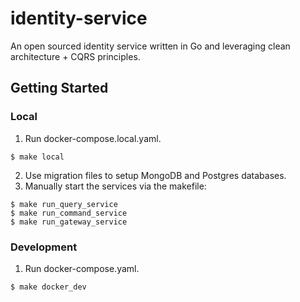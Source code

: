 # identity-service
An open sourced identity service written in Go and leveraging clean architecture + CQRS principles.

## Getting Started
### Local
1. Run docker-compose.local.yaml.
```shell
$ make local
```
2. Use migration files to setup MongoDB and Postgres databases.
3. Manually start the services via the makefile:
```shell
$ make run_query_service
$ make run_command_service
$ make run_gateway_service
```

### Development
1. Run docker-compose.yaml.
```shell
$ make docker_dev
```